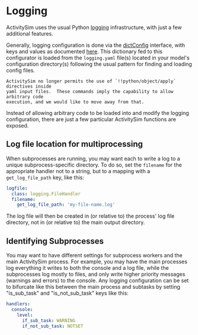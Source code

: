 # Logging

ActivitySim uses the usual Python [logging](https://docs.python.org/3/library/logging.html)
infrastructure, with just a few additional features.

Generally, logging configuration is done via the
[dictConfig](https://docs.python.org/3/library/logging.config.html#logging.config.dictConfig)
interface, with keys and values as documented
[here](https://docs.python.org/3/library/logging.config.html#dictionary-schema-details).
This dictionary fed to this configurator is loaded from the `logging.yaml`
file(s) located in your model's configuration directory(s) following the
usual pattern for finding and loading config files.

```{versionadded} 1.3
ActivitySim no longer permits the use of `!!python/object/apply` directives inside
yaml input files.  These commands imply the capability to allow arbitrary code
execution, and we would like to move away from that.
```

Instead of allowing arbitrary code to be loaded into and modify the logging configuration,
there are just a few particular ActivitySim functions are exposed.

## Log file location for multiprocessing

When subprocesses are running, you may want each to write a log to a unique
subprocess-specific directory.  To do so, set the `filename` for the appropriate
handler not to a string, but to a mapping with a `get_log_file_path` key, like this:

```yaml
logfile:
  class: logging.FileHandler
  filename:
    get_log_file_path: 'my-file-name.log'
```

The log file will then be created in (or relative to) the process' log file directory,
not in (or relative to) the main output directory.

## Identifying Subprocesses

You may want to have different settings for subprocess workers and the main
ActivitySim process.  For example, you may have the main processes log everything it writes
to both the console and a log file, while the subprocesses log mostly to files, and
only write higher priority messages (warnings and errors) to the console.  Any
logging configuration can be set to bifurcate like this between the main process and
subtasks by setting "is_sub_task" and "is_not_sub_task" keys like this:

```yaml
handlers:
  console:
    level:
      if_sub_task: WARNING
      if_not_sub_task: NOTSET
```
